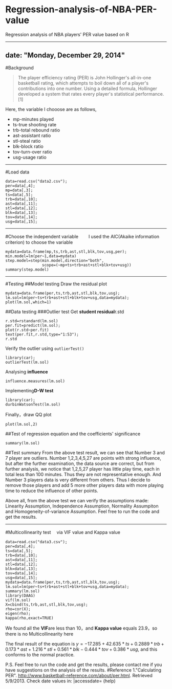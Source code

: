 # Regression-analysis-of-NBA-PER-value
Regression analysis of NBA players' PER value based on R

---
date: "Monday, December 29, 2014"
---
#Background
>The player efficiency rating (PER) is John Hollinger's all-in-one basketball rating, which attempts to boil down all of a player's contributions into one number. Using a detailed formula, Hollinger developed a system that rates every player's statistical performance.[1]

Here, the variable I chooose are as follows,

* mp-minutes played
* ts-true shooting rate
* trb-total rebound ratio
* ast-assistant ratio
* stl-steal ratio
* blk-block ratio
* tov-turn-over ratio
* usg-usage ratio

***

#Load data
```{r}
data=read.csv("data2.csv");
per=data[,4];
mp=data[,3];
ts=data[,5];
trb=data[,10];
ast=data[,11];
stl=data[,12];
blk=data[,13];
tov=data[,14];
usg=data[,15];
```

***

#Choose the independent variable
　　I used the AIC(Akaike information criterion) to choose the variable
```{r}
mydata=data.frame(mp,ts,trb,ast,stl,blk,tov,usg,per);
min.model=lm(per~1,data=mydata)
step.model=step(min.model,direction="both",
                scope=(~mp+ts+trb+ast+stl+blk+tov+usg))
summary(step.model)
```

***

#Testing
##Model testing
Draw the residual plot

```{r}
mydata=data.frame(per,ts,trb,ast,stl,blk,tov,usg);
lm.sol=lm(per~ts+trb+ast+stl+blk+tov+usg,data=mydata);
plot(lm.sol,which=1)
```

##Data testing
###Outlier test
Get **student residual**r.std
```{r}
r.std=rstandard(lm.sol)
per.fit=predict(lm.sol);
plot(r.std~per.fit)
text(per.fit,r.std,type="1:53");
r.std
```
Verify the outlier using `outlierTest()`

```{r}
library(car);
outlierTest(lm.sol)
```

Analysing **influence**
```{r}
influence.measures(lm.sol)
```

Implementing**D-W test**
```{r}
library(car);
durbinWatsonTest(lm.sol)
```

Finally，draw QQ plot
```{r}
plot(lm.sol,2)
```

##Test of regression equation and the coefficients' significance
```{r}
summary(lm.sol)
```

##Test summary
From the above test result, we can see that Number 3 and 7 player are outliers. Number 1,2,3,4,5,27 are points with strong influence, but after the further examination, the data source are correct, but from further analysis, we notice that 1,2,5,27 player has little play time, each in total less than 100 minutes. Thus they are not representative enough. And Number 3 players data is very different from others. Thus I decide to remove those players and add 5 more other players data with more playing time to reduce the influence of other points. 
    
Above all, from the above test we can verify the assumptions made: Linearity Assumption, Independence Assumption, Normality Assumpiton and Homogeneity-of-variance Assumption. Feel free to run the code and get the results.

***

#Multicollinearity test
　via VIF value and Kappa value
```{r}
data=read.csv("data3.csv");
per=data[,4];
ts=data[,5];
trb=data[,10];
ast=data[,11];
stl=data[,12];
blk=data[,13];
tov=data[,14];
usg=data[,15];
mydata=data.frame(per,ts,trb,ast,stl,blk,tov,usg);
lm.sol=lm(per~ts+trb+ast+stl+blk+tov+usg,data=mydata);
summary(lm.sol)
library(DAAG)
vif(lm.sol)
X=cbind(ts,trb,ast,stl,blk,tov,usg);
rho=cor(X);
eigen(rho);
kappa(rho,exact=TRUE)
```
We found all the **VIF**are less than 10，and **Kappa value** equals 23.9，so there is no Multicollinearity here

The final result of the equation is $y=-17.285+42.635*ts+0.2889*trb+0.173*ast+1.216*stl+0.561*blk-0.444*tov+0.386*usg$, and this conforms to the normal practice. 

P.S. Feel free to run the code and get the results, please contact me if you have suggestions on the analysis of the results. 
#Reference
 1."Calculating PER". http://www.basketball-reference.com/about/per.html. Retrieved 5/9/2013. Check date values in: |accessdate= (help)



